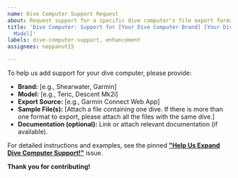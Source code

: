 ```yaml
---
name: Dive Computer Support Request
about: Request support for a specific dive computer's file export format.
title: 'Dive Computer: Support for [Your Dive Computer Brand] [Your Dive Computer
  Model]'
labels: dive-computer-support, enhancement
assignees: noppanut15

---
```


To help us add support for your dive computer, please provide:

* **Brand:** [e.g., Shearwater, Garmin]
* **Model:** [e.g., Teric, Descent Mk2i]
* **Export Source:** [e.g., Garmin Connect Web App]
* **Sample File(s):** [Attach a file containing one dive. If there is more than one format to export, please attach all the files with the same dive.]
* **Documentation (optional):** Link or attach relevant documentation (if available).

For detailed instructions and examples, see the pinned [**"Help Us Expand Dive Computer Support!"**](https://github.com/noppanut15/depthviz/issues/15) issue.

**Thank you for contributing!**
